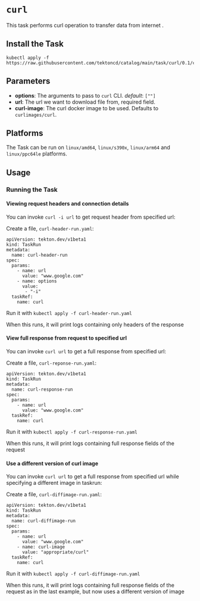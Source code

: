 
# `curl`

This task performs curl operation to transfer data from internet .

## Install the Task

```
kubectl apply -f https://raw.githubusercontent.com/tektoncd/catalog/main/task/curl/0.1/curl.yaml
```

## Parameters

* **options**: The arguments to pass to `curl` CLI.  _default_: `[""]`
* **url**: The url we want to download file from, required field.
* **curl-image**: The curl docker image to be used. Defaults to `curlimages/curl`.

## Platforms

The Task can be run on `linux/amd64`, `linux/s390x`, `linux/arm64` and `linux/ppc64le` platforms.

## Usage

### Running the Task

#### Viewing request headers and connection details

You can invoke `curl -i url` to get request header from specified url:

Create a file, `curl-header-run.yaml`:

```
apiVersion: tekton.dev/v1beta1
kind: TaskRun
metadata:
  name: curl-header-run
spec:
  params:
    - name: url
      value: "www.google.com"
    - name: options
      value:
       - "-i"
  taskRef:
    name: curl
```

Run it with `kubectl apply -f curl-header-run.yaml`

When this runs, it will print logs containing only headers of the response

#### View full response from request to specified url
You can invoke `curl url` to get a full response from specified url:

Create a file, `curl-reponse-run.yaml`:
```
apiVersion: tekton.dev/v1beta1
kind: TaskRun
metadata:
  name: curl-response-run
spec:
  params:
    - name: url
      value: "www.google.com"
  taskRef:
    name: curl
```
Run it with `kubectl apply -f curl-response-run.yaml`

When this runs, it will print logs containing full response fields of the request

#### Use a different version of curl image
You can invoke `curl url` to get a full response from specified url while specifying a different image in taskrun:

Create a file, `curl-diffimage-run.yaml`:
```
apiVersion: tekton.dev/v1beta1
kind: TaskRun
metadata:
  name: curl-diffimage-run
spec:
  params:
    - name: url
      value: "www.google.com"
    - name: curl-image
      value: "appropriate/curl"
  taskRef:
    name: curl
```
Run it with `kubectl apply -f curl-diffimage-run.yaml`

When this runs, it will print logs containing full response fields of the request as in the last example, but now uses a different version of image


